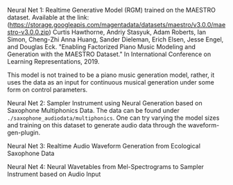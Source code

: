 Neural Net 1: Realtime Generative Model (RGM) trained on the MAESTRO dataset.
Available at the link:
(https://storage.googleapis.com/magentadata/datasets/maestro/v3.0.0/maestro-v3.0.0.zip)
Curtis Hawthorne, Andriy Stasyuk, Adam Roberts, Ian Simon, Cheng-Zhi Anna Huang,
Sander Dieleman, Erich Elsen, Jesse Engel, and Douglas Eck. "Enabling
Factorized Piano Music Modeling and Generation with the MAESTRO Dataset."
In International Conference on Learning Representations, 2019.

This model is not trained to be a piano music generation model, rather, it uses the data as an input for continuous musical generation under some form on control parameters.

Neural Net 2: Sampler Instrument using Neural Generation based on Saxophone Multiphonics Data.
The data can be found under `./saxophone_audiodata/multiphonics`.
One can try varying the model sizes and training on this dataset to generate audio data through the waveform-gen-plugin.

Neural Net 3: Realtime Audio Waveform Generation from Ecological Saxophone Data

Neural Net 4: Neural Wavetables from Mel-Spectrograms to Sampler Instrument based on Audio Input